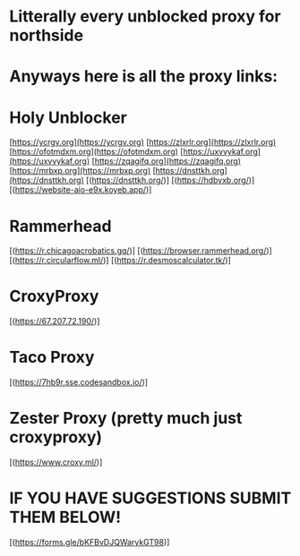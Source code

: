# Litterally every unblocked proxy for northside

# Anyways here is all the proxy links:

# Holy Unblocker
[https://ycrgv.org](https://ycrgv.org)
[https://zlxrlr.org](https://zlxrlr.org)
[https://ofotmdxm.org](https://ofotmdxm.org)
[https://uxvvykaf.org](https://uxvvykaf.org)
[https://zqagifq.org](https://zqagifq.org)
[https://mrbxp.org](https://mrbxp.org)
[https://dnsttkh.org](https://dnsttkh.org)
[(https://dnsttkh.org/)]
[(https://hdbvxb.org/)]
[(https://website-aio-e9x.koyeb.app/)]

# Rammerhead
[(https://r.chicagoacrobatics.gq/)]
[(https://browser.rammerhead.org/)]
[(https://r.circularflow.ml/)]
[(https://r.desmoscalculator.tk/)]

# CroxyProxy
[(https://67.207.72.190/)]

# Taco Proxy
[(https://7hb9r.sse.codesandbox.io/)]

# Zester Proxy (pretty much just croxyproxy)
[(https://www.croxy.ml/)]



# IF YOU HAVE SUGGESTIONS SUBMIT THEM BELOW!

[(https://forms.gle/bKFBvDJQWarykGT98)]
